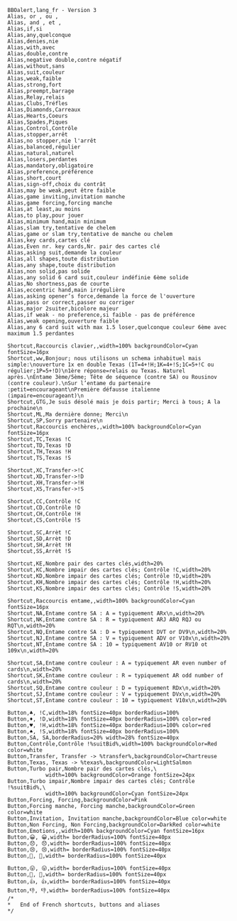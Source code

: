     BBOalert,lang_fr - Version 3
    Alias, or , ou ,
    Alias, and , et ,
    Alias,if,si
    Alias,any,quelconque
    Alias,denies,nie
    Alias,with,avec
    Alias,double,contre
    Alias,negative double,contre négatif
    Alias,without,sans
    Alias,suit,couleur
    Alias,weak,faible
    Alias,strong,fort
    Alias,preempt,barrage
    Alias,Relay,relais
    Alias,Clubs,Tréfles
    Alias,Diamonds,Carreaux
    Alias,Hearts,Coeurs
    Alias,Spades,Piques
    Alias,Control,Contrôle
    Alias,stopper,arrêt
    Alias,no stopper,nie l'arrêt
    Alias,balanced,régulier
    Alias,natural,naturel
    Alias,losers,perdantes
    Alias,mandatory,obligatoire
    Alias,preference,préférence
    Alias,short,court
    Alias,sign-off,choix du contrât
    Alias,may be weak,peut être faible
    Alias,game inviting,invitation manche
    Alias,game forcing,forcing manche
    Alias,at least,au moins
    Alias,to play,pour jouer
    Alias,minimum hand,main minimum
    Alias,slam try,tentative de chelem
    Alias,game or slam try,tentative de manche ou chelem
    Alias,key cards,cartes clé
    Alias,Even nr. key cards,Nr. pair des cartes clé
    Alias,asking suit,demande la couleur
    Alias,all shapes,toute distribution
    Alias,any shape,toute distribution
    Alias,non solid,pas solide
    Alias,any solid 6 card suit,couleur indéfinie 6ème solide
    Alias,No shortness,pas de courte
    Alias,eccentric hand,main irrégulière
    Alias,asking opener’s force,demande la force de l'ouverture
    Alias,pass or correct,passer ou corriger
    Alias,major 2suiter,bicolore majeur
    Alias,if weak - no preference,si faible - pas de préférence
    Alias,weak opening,ouverture faible
    Alias,any 6 card suit with max 1.5 loser,quelconque couleur 6ème avec maximum 1.5 perdantes

    Shortcut,Raccourcis clavier,,width=100% backgroundColor=Cyan fontSize=16px
    Shortcut,ww,Bonjour; nous utilisons un schema inhabituel mais simple:\nouverture 1x en double Texas (1T=4+!H;1K=4+!S;1C=5+!C ou régulier;1P=5+!D)\n1ère réponse=relais ou Texas. Naturel après.\nEntame 3ème/5ème; Tête de séquence (contre SA) ou Rousinov (contre couleur).\nSur l’entame du partenaire :petit=encourageant\nPremière défausse italienne (impaire=encourageant)\n
    Shortcut,GTG,Je suis désolé mais je dois partir; Merci à tous; A la prochaine\n
    Shortcut,ML,Ma dernière donne; Merci\n
    Shortcut,SP,Sorry partenaire\n
    Shortcut,Raccourcis enchères,,width=100% backgroundColor=Cyan fontSize=16px
    Shortcut,TC,Texas !C
    Shortcut,TD,Texas !D
    Shortcut,TH,Texas !H
    Shortcut,TS,Texas !S

    Shortcut,XC,Transfer->!C
    Shortcut,XD,Transfer->!D
    Shortcut,XH,Transfer->!H
    Shortcut,XS,Transfer->!S

    Shortcut,CC,Contrôle !C
    Shortcut,CD,Contrôle !D
    Shortcut,CH,Contrôle !H
    Shortcut,CS,Contrôle !S

    Shortcut,SC,Arrèt !C
    Shortcut,SD,Arrèt !D
    Shortcut,SH,Arrèt !H
    Shortcut,SS,Arrèt !S

    Shortcut,KE,Nombre pair des cartes clés,width=20%
    Shortcut,KC,Nombre impair des cartes clés; Contrôle !C,width=20%
    Shortcut,KD,Nombre impair des cartes clés; Contrôle !D,width=20%
    Shortcut,KH,Nombre impair des cartes clés; Contrôle !H,width=20%
    Shortcut,KS,Nombre impair des cartes clés; Contrôle !S,width=20%

    Shortcut,Raccourcis entame,,width=100% backgroundColor=Cyan fontSize=16px
    Shortcut,NA,Entame contre SA : A = typiquement ARx\n,width=20%
    Shortcut,NK,Entame contre SA : R = typiquement ARJ ARQ RQJ ou RQT\n,width=20%
    Shortcut,NQ,Entame contre SA : D = typiquement DVT or DV9\n,width=20%
    Shortcut,NJ,Entame contre SA : V = typiquement ADV or V10x\n,width=20%
    Shortcut,NT,Entame contre SA : 10 = typiquement AV10 or RV10 ot 109x\n,width=20%

    Shortcut,SA,Entame contre couleur : A = typiquement AR even number of cards\n,width=20%
    Shortcut,SK,Entame contre couleur : R = typiquement AR odd number of cards\n,width=20%
    Shortcut,SQ,Entame contre couleur : D = typiquement RDx\n,width=20%
    Shortcut,SJ,Entame contre couleur : V = typiquement DVx\n,width=20%
    Shortcut,ST,Entame contre couleur : 10 = typiquement V10x\n,width=20%

    Button,♣, !C,width=18% fontSize=40px borderRadius=100%
    Button,♦, !D,width=18% fontSize=40px borderRadius=100% color=red
    Button,♥, !H,width=18% fontSize=40px borderRadius=100% color=red
    Button,♠, !S,width=18% fontSize=40px borderRadius=100%
    Button,SA, SA,borderRadius=20% width=28% fontSize=40px
    Button,Contrôle,Contrôle !%suitBid%,width=100% backgroundColor=Red color=white
    Button,Transfer, Transfer -> %transfer%,backgroundColor=Chartreuse
    Button,Texas, Texas -> %texas%,backgroundColor=LightSalmon
    Button,Turbo pair,Nombre pair des cartes clés,\
                width=100% backgroundColor=Orange fontSize=24px
    Button,Turbo impair,Nombre impair des cartes clés; Contrôle !%suitBid%,\
                width=100% backgroundColor=Cyan fontSize=24px
    Button,Forcing, Forcing,backgroundColor=Pink
    Button,Forcing manche, Forcing manche,backgroundColor=Green color=white
    Button,Invitation, Invitation manche,backgroundColor=Blue color=white
    Button,Non Forcing, Non Forcing,backgroundColor=DarkRed color=white
    Button,Emotions,,width=100% backgroundColor=Cyan fontSize=16px
    Button,😀, 😀,width= borderRadius=100% fontSize=40px
    Button,😞, 😞,width= borderRadius=100% fontSize=40px
    Button,😢, 😢,width= borderRadius=100% fontSize=40px
    Button,😬, 😬,width= borderRadius=100% fontSize=40px

    Button,😛, 😛,width= borderRadius=100% fontSize=40px
    Button,👹, 👹,width= borderRadius=100% fontSize=40px
    Button,👍, 👍,width= borderRadius=100% fontSize=40px
    Button,👎, 👎,width= borderRadius=100% fontSize=40px
    /*
    *   End of French shortcuts, buttons and aliases
    */
